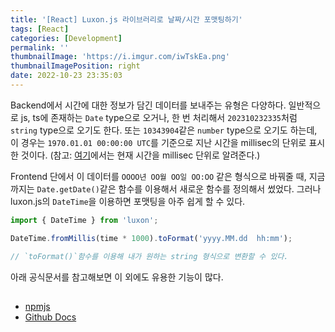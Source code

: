 ```yaml
---
title: '[React] Luxon.js 라이브러리로 날짜/시간 포맷팅하기'
tags: [React]
categories: [Development]
permalink: ''
thumbnailImage: 'https://i.imgur.com/iwTskEa.png'
thumbnailImagePosition: right
date: 2022-10-23 23:35:03
---
```


<!-- excerpt -->

Backend에서 시간에 대한 정보가 담긴 데이터를 보내주는 유형은 다양하다. 일반적으로 js, ts에 존재하는 `Date` type으로 오거나, 한 번 처리해서 `202310232335`처럼 `string` type으로 오기도 한다. 또는 `10343904`같은 `number` type으로 오기도 하는데, 이 경우는 `1970.01.01 00:00:00 UTC`를 기준으로 지난 시간을 millisec의 단위로 표시한 것이다. (참고: [여기](https://currentmillis.com)에서는 현재 시간을 millisec 단위로 알려준다.)

Frontend 단에서 이 데이터를 `OOOO년 OO월 OO일 OO:OO` 같은 형식으로 바꿔줄 때, 지금까지는 `Date.getDate()`같은 함수를 이용해서 새로운 함수를 정의해서 썼었다. 그러나 luxon.js의 `DateTime`을 이용하면 포맷팅을 아주 쉽게 할 수 있다.

```ts
import { DateTime } from 'luxon';

DateTime.fromMillis(time * 1000).toFormat('yyyy.MM.dd  hh:mm');

// `toFormat()`함수를 이용해 내가 원하는 string 형식으로 변환할 수 있다.
```

아래 공식문서를 참고해보면 이 외에도 유용한 기능이 많다.

##

- [npmjs](https://www.npmjs.com/package/luxon)
- [Github Docs](https://moment.github.io/luxon/api-docs/index.html)

